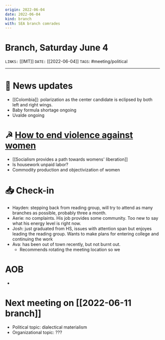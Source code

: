 ```yaml
---
origin: 2022-06-04
date: 2022-06-04
kind: branch
with: SEA branch comrades
---
```

# Branch, Saturday June 4
`LINKS:` [[IMT]]
`DATE:` [[2022-06-04]]
`TAGS`: #meeting/political 

---
# 📰 News updates
- [[Colombia]]: polarization as the center candidate is eclipsed by both left and right wings.
- Baby formula shortage ongoing
- Uvalde ongoing

# ☭ [How to end violence against women](https://socialistrevolution.org/international-working-womens-day-how-to-end-violence-against-women/)
- [[Socialism provides a path towards womens' liberation]]
- Is housework unpaid labor?
- Commodity production and objectivization of women

# 📥 Check-in
- Hayden: stepping back from reading group, will try to attend as many branches as possible, probably three a month. 
- Aerie: no complaints. His job provides some community. Too new to say what his energy level is right now. 
- Josh: just graduated from HS, issues with attention span but enjoyes leading the reading group. Wants to make plans for entering college and continuing the work
- Ava: has been out of town recently, but not burnt out. 
	- Recommends rotating the meeting location so we 

# AOB
- 

# Next meeting on [[2022-06-11 branch]]
- Political topic: dialectical materialism
- Organizational topic: ???